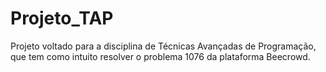 # Projeto_TAP
Projeto voltado para a disciplina de Técnicas Avançadas de Programação, que tem como intuito resolver o problema 1076 da plataforma Beecrowd.
